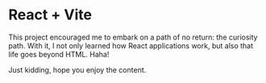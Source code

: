 # React + Vite

This project encouraged me to embark on a path of no return: the curiosity path. With it, I not only learned how React applications work, but also that life goes beyond HTML. Haha!

Just kidding, hope you enjoy the content.
